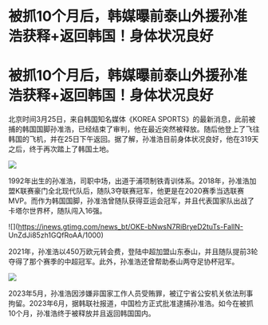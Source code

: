 # 被抓10个月后，韩媒曝前泰山外援孙准浩获释+返回韩国！身体状况良好

# 被抓10个月后，韩媒曝前泰山外援孙准浩获释+返回韩国！身体状况良好

北京时间3月25日，来自韩国知名媒体《KOREA
SPORTS》的最新消息，此前被捕的韩国国脚孙准浩，已经结束了审判，他在最近突然被释放。随后他登上了飞往韩国的飞机，并在25日下午返回。据了解，孙准浩目前身体状况良好，他在319天之后，终于再次踏上了韩国土地。

![](https://inews.gtimg.com/news_bt/O5OvStFHeWB8uUBXJTNP9F_nkXXetLZP27b8Iqu8fZNogAA/1000)

1992年出生的孙准浩，司职中场，出道于浦项制铁青训体系。2018年，孙准浩加盟K联赛豪门全北现代队后，随队3夺联赛冠军，他更是在2020赛季当选联赛MVP。而作为韩国国脚，孙准浩曾随队获得亚运会冠军，并且代表国家队出战了卡塔尔世界杯，随队闯入16强。

![](https://inews.gtimg.com/news_bt/OKE-bNwsN7RiBryeD2tuTs-FallN-
UnZdJi85zh1GQfRoAA/1000)

2021年，孙准浩以450万欧元转会费，登陆中超加盟山东泰山，并且随队提前3轮夺得了那个赛季的中超冠军。此外，孙准浩还曾帮助泰山两夺足协杯冠军。

![](https://inews.gtimg.com/news_bt/OG7UPbSEVgXVdmYQPYYrsMvLBHwF0E1_Lch0A14RHAQFAAA/1000)

2023年5月，孙准浩因涉嫌非国家工作人员受贿罪，被辽宁省公安机关依法刑事拘留。2023年6月，据韩联社报道，中国检方正式批准逮捕孙准浩。如今在被抓10个月，孙准浩终于被释放并且返回韩国国内。

